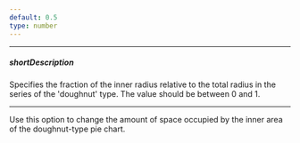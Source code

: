 ```yaml
---
default: 0.5
type: number
---
```

---
##### shortDescription
Specifies the fraction of the inner radius relative to the total radius in the series of the 'doughnut' type. The value should be between 0 and 1.

---
Use this option to change the amount of space occupied by the inner area of the doughnut-type pie chart.